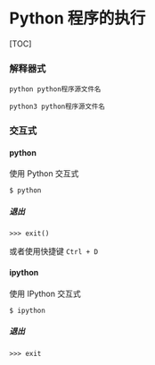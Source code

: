 # Python 程序的执行

[TOC]

### 解释器式

```shell
python python程序源文件名

python3 python程序源文件名
```

### 交互式

#### python

使用 Python 交互式

```shell
$ python
```

##### 退出

```shell
>>> exit()
```

或者使用快捷键 `Ctrl + D`

#### ipython

使用 IPython 交互式

```shell
$ ipython
```


##### 退出

```shell
>>> exit
```

